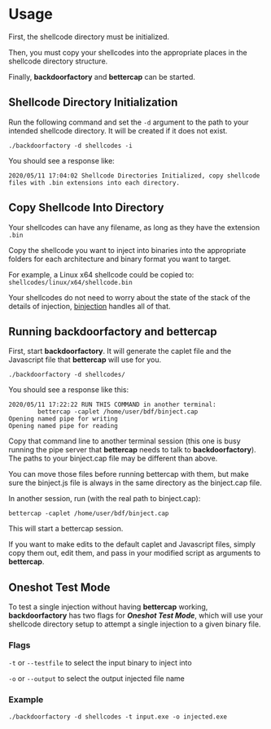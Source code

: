 # Usage

First, the shellcode directory must be initialized.  

Then, you must copy your shellcodes into the appropriate places in the shellcode directory structure.  

Finally, **backdoorfactory** and **bettercap** can be started.

## Shellcode Directory Initialization

Run the following command and set the `-d` argument to the path to your intended shellcode directory.  It will be created if it does not exist.

`./backdoorfactory -d shellcodes -i`

You should see a response like:

`2020/05/11 17:04:02 Shellcode Directories Initialized, copy shellcode files with .bin extensions into each directory.`

## Copy Shellcode Into Directory

Your shellcodes can have any filename, as long as they have the extension `.bin`

Copy the shellcode you want to inject into binaries into the appropriate folders for each architecture and binary format you want to target.

For example, a Linux x64 shellcode could be copied to:
`shellcodes/linux/x64/shellcode.bin`

Your shellcodes do not need to worry about the state of the stack of the details of injection, [binjection](https://github.com/Binject/binjection) handles all of that.

## Running backdoorfactory and bettercap

First, start **backdoorfactory**.  It will generate the caplet file and the Javascript file that **bettercap** will use for you.

`./backdoorfactory -d shellcodes/`

You should see a response like this:
```
2020/05/11 17:22:22 RUN THIS COMMAND in another terminal:
        bettercap -caplet /home/user/bdf/binject.cap
Opening named pipe for writing
Opening named pipe for reading
```

Copy that command line to another terminal session (this one is busy running the pipe server that **bettercap** needs to talk to **backdoorfactory**).  The paths to your binject.cap file may be different than above.  

You can move those files before running bettercap with them, but make sure the binject.js file is always in the same directory as the binject.cap file.

In another session, run (with the real path to binject.cap):

`bettercap -caplet /home/user/bdf/binject.cap`

This will start a bettercap session.

If you want to make edits to the default caplet and Javascript files, simply copy them out, edit them, and pass in your modified script as arguments to **bettercap**.


## Oneshot Test Mode
To test a single injection without having **bettercap** working, **backdoorfactory** has two flags for ***Oneshot Test Mode***, which will use your shellcode directory setup to attempt a single injection to a given binary file.

### Flags
`-t` or `--testfile` to select the input binary to inject into

`-o` or `--output` to select the output injected file name

### Example

`./backdoorfactory -d shellcodes -t input.exe -o injected.exe`